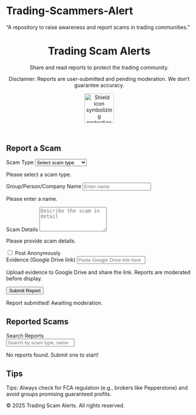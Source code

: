 # Trading-Scammers-Alert
“A repository to raise awareness and report scams in trading communities.”
<!DOCTYPE html>
<html lang="en">
<head>
  <meta charset="utf-8"/>
  <meta content="width=device-width, initial-scale=1" name="viewport"/>
  <title>Trading Scam Alerts</title>
  <script src="https://cdn.tailwindcss.com"></script>
  <link href="https://cdnjs.cloudflare.com/ajax/libs/font-awesome/5.15.3/css/all.min.css" rel="stylesheet"/>
  <link href="https://fonts.googleapis.com/css2?family=Inter:wght@400;600&display=swap" rel="stylesheet"/>
  <style>
    body {
      font-family: 'Inter', sans-serif;
    }
    #reportsList {
      scrollbar-width: thin;
      scrollbar-color: #a0aec0 transparent;
    }
    #reportsList::-webkit-scrollbar {
      width: 8px;
    }
    #reportsList::-webkit-scrollbar-track {
      background: transparent;
    }
    #reportsList::-webkit-scrollbar-thumb {
      background-color: #a0aec0;
      border-radius: 4px;
      border: 2px solid transparent;
    }
  </style>
</head>
<body class="bg-gray-50 text-gray-900 min-h-screen flex flex-col">
  <header class="bg-white shadow-md">
    <div class="max-w-7xl mx-auto px-4 sm:px-6 lg:px-8 py-6 flex flex-col sm:flex-row sm:items-center sm:justify-between">
      <div>
        <h1 class="text-3xl font-semibold tracking-tight">Trading Scam Alerts</h1>
        <p class="mt-1 text-gray-600 max-w-xl">Share and read reports to protect the trading community.</p>
        <p class="mt-2 text-sm text-gray-500">Disclaimer: Reports are user-submitted and pending moderation. We don’t guarantee accuracy.</p>
      </div>
      <img alt="Shield icon symbolizing protection for traders" class="mt-4 sm:mt-0" height="80" src="https://storage.googleapis.com/a1aa/image/a34b3fcb-d6f4-4ad8-7c30-1ab829b11548.jpg" width="80"/>
    </div>
  </header>
  <main class="flex-grow max-w-7xl mx-auto px-4 sm:px-6 lg:px-8 py-8 grid grid-cols-1 lg:grid-cols-3 gap-10">
    <!-- Submission Form -->
    <section class="lg:col-span-1 bg-white rounded-lg shadow-md p-6">
      <h2 class="text-xl font-semibold mb-4 border-b border-gray-200 pb-2">Report a Scam</h2>
      <form class="space-y-5" id="scamForm" novalidate>
        <div>
          <label class="block text-sm font-medium text-gray-700 mb-1" for="scamType">Scam Type</label>
          <select class="block w-full rounded-md border border-gray-300 shadow-sm py-2 px-3 focus:outline-none focus:ring-2 focus:ring-indigo-500 focus:border-indigo-500" id="scamType" name="scamType" required>
            <option disabled selected value="">Select scam type</option>
            <option value="Telegram Group">Telegram Group</option>
            <option value="Funded Account">Funded Account</option>
            <option value="Investment Scheme">Investment Scheme</option>
          </select>
          <p class="mt-1 text-xs text-red-600 hidden" id="scamTypeError">Please select a scam type.</p>
        </div>
        <div>
          <label class="block text-sm font-medium text-gray-700 mb-1" for="scamName">Group/Person/Company Name</label>
          <input class="block w-full rounded-md border border-gray-300 shadow-sm py-2 px-3 focus:outline-none focus:ring-2 focus:ring-indigo-500 focus:border-indigo-500" id="scamName" name="scamName" placeholder="Enter name" required type="text"/>
          <p class="mt-1 text-xs text-red-600 hidden" id="scamNameError">Please enter a name.</p>
        </div>
        <div>
          <label class="block text-sm font-medium text-gray-700 mb-1" for="scamDetails">Scam Details</label>
          <textarea class="block w-full rounded-md border border-gray-300 shadow-sm py-2 px-3 resize-y focus:outline-none focus:ring-2 focus:ring-indigo-500 focus:border-indigo-500" id="scamDetails" name="scamDetails" placeholder="Describe the scam in detail" required rows="4"></textarea>
          <p class="mt-1 text-xs text-red-600 hidden" id="scamDetailsError">Please provide scam details.</p>
        </div>
        <div class="flex items-center space-x-2">
          <input class="h-4 w-4 text-indigo-600 border-gray-300 rounded focus:ring-indigo-500" id="postAnonymous" name="postAnonymous" type="checkbox"/>
          <label class="text-sm text-gray-700 select-none" for="postAnonymous">Post Anonymously</label>
        </div>
        <div>
          <label class="block text-sm font-medium text-gray-700 mb-1" for="evidenceLink">Evidence (Google Drive link)</label>
          <input class="block w-full rounded-md border border-gray-300 shadow-sm py-2 px-3 focus:outline-none focus:ring-2 focus:ring-indigo-500 focus:border-indigo-500" id="evidenceLink" name="evidenceLink" placeholder="Paste Google Drive link here" type="url"/>
          <p class="mt-1 text-xs text-gray-500">Upload evidence to Google Drive and share the link. Reports are moderated before display.</p>
        </div>
        <button class="w-full bg-indigo-600 hover:bg-indigo-700 text-white font-semibold py-2 rounded-md focus:outline-none focus:ring-2 focus:ring-indigo-500 focus:ring-offset-1" type="submit">Submit Report</button>
      </form>
      <p class="mt-3 text-green-600 font-medium hidden" id="formSuccess">Report submitted! Awaiting moderation.</p>
    </section>
    <!-- Reported Scams and Tips -->
    <section class="lg:col-span-2 flex flex-col space-y-8">
      <!-- Reported Scams -->
      <div class="bg-white rounded-lg shadow-md p-6 flex flex-col">
        <h2 class="text-xl font-semibold mb-4 border-b border-gray-200 pb-2">Reported Scams</h2>
        <div class="mb-4">
          <label class="sr-only" for="searchReports">Search Reports</label>
          <div class="relative text-gray-600 focus-within:text-gray-400">
            <input autocomplete="off" class="block w-full rounded-md border border-gray-300 py-2 pl-10 pr-3 shadow-sm placeholder-gray-400 focus:outline-none focus:ring-2 focus:ring-indigo-500 focus:border-indigo-500" id="searchReports" placeholder="Search by scam type, name, or details..." type="search"/>
            <div class="absolute inset-y-0 left-0 flex items-center pl-3 pointer-events-none">
              <i class="fas fa-search text-gray-400"></i>
            </div>
          </div>
        </div>
        <div aria-label="List of reported scams" class="overflow-y-auto max-h-[480px] divide-y divide-gray-200 border border-gray-200 rounded-md" id="reportsList" tabindex="0">
          <!-- Scam reports will be dynamically inserted here -->
        </div>
        <p class="mt-4 text-center text-gray-500 hidden" id="noReportsMsg">No reports found. Submit one to start!</p>
      </div>
      <!-- Tips Section -->
      <div class="bg-white rounded-lg shadow-md p-6">
        <h2 class="text-xl font-semibold mb-3 border-b border-gray-200 pb-2">Tips</h2>
        <p class="text-gray-700 leading-relaxed">Tips: Always check for FCA regulation (e.g., brokers like Pepperstone) and avoid groups promising guaranteed profits.</p>
      </div>
    </section>
  </main>
  <footer class="bg-white border-t border-gray-200 py-6 mt-12">
    <div class="max-w-7xl mx-auto px-4 sm:px-6 lg:px-8 text-center text-gray-500 text-sm">
      © 2025 Trading Scam Alerts. All rights reserved.
    </div>
  </footer>
  <script>
    (() => {
      const form = document.getElementById('scamForm');
      const scamType = document.getElementById('scamType');
      const scamName = document.getElementById('scamName');
      const scamDetails = document.getElementById('scamDetails');
      const postAnonymous = document.getElementById('postAnonymous');
      const evidenceLink = document.getElementById('evidenceLink');
      const reportsList = document.getElementById('reportsList');
      const searchInput = document.getElementById('searchReports');
      const formSuccess = document.getElementById('formSuccess');
      const noReportsMsg = document.getElementById('noReportsMsg');

      // Error message elements
      const scamTypeError = document.getElementById('scamTypeError');
      const scamNameError = document.getElementById('scamNameError');
      const scamDetailsError = document.getElementById('scamDetailsError');

      // Storage keys for localStorage
      const PENDING_KEY = 'tradingScamReportsPending';
      const APPROVED_KEY = 'tradingScamReportsApproved';

      // Load reports from localStorage
      function loadReports(key) {
        const data = localStorage.getItem(key);
        if (!data) return [];
        try {
          return JSON.parse(data);
        } catch {
          return [];
        }
      }

      // Save reports to localStorage
      function saveReports(key, reports) {
        localStorage.setItem(key, JSON.stringify(reports));
      }

      // Sanitize input to prevent XSS
      function sanitizeInput(input) {
        const div = document.createElement('div');
        div.textContent = input;
        return div.innerHTML;
      }

      // Format date to readable string
      function formatDate(dateStr) {
        const d = new Date(dateStr);
        if (isNaN(d)) return '';
        return d.toLocaleDateString(undefined, {
          year: 'numeric',
          month: 'short',
          day: 'numeric',
          hour: '2-digit',
          minute: '2-digit',
        });
      }

      // Create a DOM element for a single report
      function createReportElement(report) {
        const container = document.createElement('article');
        container.className = 'p-4 hover:bg-gray-50 focus-within:bg-gray-50 outline-none';

        // Scam type and name
        const header = document.createElement('div');
        header.className = 'flex flex-wrap justify-between items-center mb-2';

        const scamTypeEl = document.createElement('span');
        scamTypeEl.className = 'inline-block bg-indigo-100 text-indigo-800 text-xs font-semibold px-2 py-0.5 rounded';
        scamTypeEl.textContent = sanitizeInput(report.scamType);

        const nameEl = document.createElement('h3');
        nameEl.className = 'text-lg font-semibold text-gray-900 truncate max-w-[70%]';
        nameEl.textContent = report.postAnonymous ? 'Anonymous' : sanitizeInput(report.scamName);

        header.appendChild(nameEl);
        header.appendChild(scamTypeEl);

        // Details
        const detailsEl = document.createElement('p');
        detailsEl.className = 'text-gray-700 mb-2 whitespace-pre-wrap';
        detailsEl.textContent = sanitizeInput(report.scamDetails);

        // Evidence link
        const evidenceEl = document.createElement('div');
        evidenceEl.className = 'mb-2';
        if (report.evidenceLink) {
          const link = document.createElement('a');
          link.href = sanitizeInput(report.evidenceLink);
          link.target = '_blank';
          link.rel = 'noopener noreferrer';
          link.className = 'text-indigo-600 hover:underline flex items-center space-x-2';
          link.innerHTML = '<i class="fas fa-link"></i><span>View Evidence Link</span>';
          evidenceEl.appendChild(link);
        }

        // Posted date
        const dateEl = document.createElement('time');
        dateEl.className = 'text-xs text-gray-500';
        dateEl.dateTime = report.postedDate;
        dateEl.textContent = `Posted: ${formatDate(report.postedDate)}`;

        container.appendChild(header);
        container.appendChild(detailsEl);
        if (evidenceEl.children.length) container.appendChild(evidenceEl);
        container.appendChild(dateEl);

        container.tabIndex = 0;

        return container;
      }

      // Render approved reports filtered by search term
      function renderReports(filter = '') {
        const reports = loadReports(APPROVED_KEY);
        const filtered = reports.filter((r) => {
          const search = filter.toLowerCase();
          return (
            r.scamType.toLowerCase().includes(search) ||
            r.scamName.toLowerCase().includes(search) ||
            r.scamDetails.toLowerCase().includes(search)
          );
        });

        reportsList.innerHTML = '';
        if (filtered.length === 0) {
          noReportsMsg.classList.remove('hidden');
          return;
        } else {
          noReportsMsg.classList.add('hidden');
        }

        filtered
          .sort((a, b) => new Date(b.postedDate) - new Date(a.postedDate))
          .forEach((report) => {
            const el = createReportElement(report);
            reportsList.appendChild(el);
          });
      }

      // Validate form fields and show/hide error messages
      function validateForm() {
        let valid = true;

        ifSRP (!scamType.value) {
          scamTypeError.classList.remove('hidden');
          valid = false;
        } else {
          scamTypeError.classList.add('hidden');
        }

        if (!scamName.value.trim()) {
          scamNameError.classList.remove('hidden');
          valid = false;
        } else {
          scamNameError.classList.add('hidden');
        }

        if (!scamDetails.value.trim()) {
          scamDetailsError.classList.remove('hidden');
          valid = false;
        } else {
          scamDetailsError.classList.add('hidden');
        }

        return valid;
      }

      // Clear form inputs
      function clearForm() {
        form.reset();
        evidenceLink.value = '';
      }

      // On form submit
      form.addEventListener('submit', (e) => {
        e.preventDefault();
        formSuccess.classList.add('hidden');

        if (!validateForm()) {
          return;
        }

        // Prepare report object
        const report = {
          scamType: sanitizeInput(scamType.value),
          scamName: sanitizeInput(scamName.value.trim()),
          scamDetails: sanitizeInput(scamDetails.value.trim()),
          postAnonymous: postAnonymous.checked,
          evidenceLink: evidenceLink.value.trim() ? sanitizeInput(evidenceLink.value.trim()) : null,
          postedDate: new Date().toISOString(),
        };

        // Basic URL validation for evidence link
        if (report.evidenceLink) {
          try {
            new URL(report.evidenceLink);
          } catch {
            alert('Please enter a valid URL for the evidence link.');
            return;
          }
        }

        // Save to pending reports in localStorage
        const pendingReports = loadReports(PENDING_KEY);
        pendingReports.push(report);
        saveReports(PENDING_KEY, pendingReports);

        // Update UI
        clearForm();
        formSuccess.classList.remove('hidden');

        // Scroll to reports section on mobile after submit
        if (window.innerWidth < 1024) {
          reportsList.scrollIntoView({ behavior: 'smooth' });
        }

        // Note: For a live site, pending reports need manual moderation
        alert('Report submitted! Awaiting moderation. For now, manually add to approved list.');
      });

      // Search input event
      searchInput.addEventListener('input', (e) => {
        renderReports(e.target.value.trim());
      });

      // Initial render
      renderReports();
    })();
  </script>
</body>
</html>